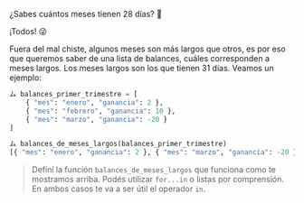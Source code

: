 ¿Sabes cuántos meses tienen 28 días? :thinking:

¡Todos! :stuck_out_tongue_winking_eye:

Fuera del mal chiste, algunos meses son más largos que otros, es por eso que queremos saber de una lista de balances, cuáles corresponden a meses largos. Los meses largos son los que tienen 31 días. Veamos un ejemplo:

``` python
ム balances_primer_trimestre = [
    { "mes": "enero", "ganancia": 2 }, 
    { "mes": "febrero", "ganancia": 10 }, 
    { "mes": "marzo", "ganancia": -20 }
]

ム balances_de_meses_largos(balances_primer_trimestre)
[{ "mes": "enero", "ganancia": 2 }, { "mes": "marzo", "ganancia": -20 }]
```

> Definí la función `balances_de_meses_largos` que funciona como te mostramos arriba. Podés utilizar `for...in` o listas por comprensión. En ambos casos te va a ser útil el operador `in`. 